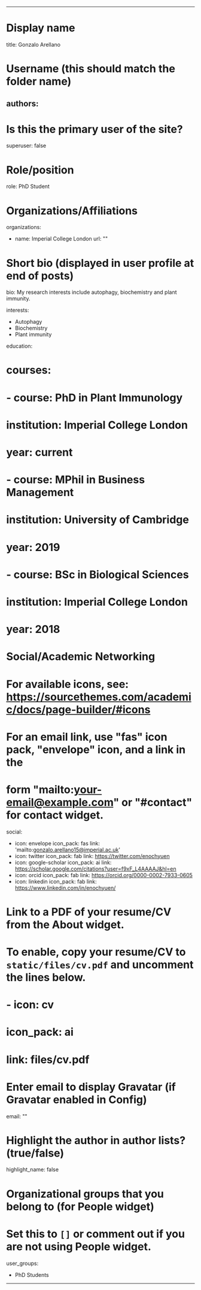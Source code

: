 
---
# Display name
title: Gonzalo Arellano
# Username (this should match the folder name)
authors:
- 

# Is this the primary user of the site?
superuser: false

# Role/position
role: PhD Student

# Organizations/Affiliations
organizations:
- name: Imperial College London
  url: ""

# Short bio (displayed in user profile at end of posts)
bio: My research interests include autophagy, biochemistry and plant immunity.

interests:
- Autophagy
- Biochemistry
- Plant immunity

education:
 # courses:
#  - course: PhD in Plant Immunology
  #  institution: Imperial College London
#    year: current
#  - course: MPhil in Business Management
 #   institution: University of Cambridge
#    year: 2019
 # - course: BSc in Biological Sciences
 #   institution: Imperial College London
 #   year: 2018

# Social/Academic Networking
# For available icons, see: https://sourcethemes.com/academic/docs/page-builder/#icons
#   For an email link, use "fas" icon pack, "envelope" icon, and a link in the
#   form "mailto:your-email@example.com" or "#contact" for contact widget.
social:
- icon: envelope
  icon_pack: fas
  link: 'mailto:gonzalo.arellano15@imperial.ac.uk'
- icon: twitter
  icon_pack: fab
  link: https://twitter.com/enochyuen
- icon: google-scholar
  icon_pack: ai
  link: https://scholar.google.com/citations?user=f9xF_L4AAAAJ&hl=en
- icon: orcid
  icon_pack: fab
  link: https://orcid.org/0000-0002-7933-0605
- icon: linkedin
  icon_pack: fab
  link: https://www.linkedin.com/in/enochyuen/

# Link to a PDF of your resume/CV from the About widget.
# To enable, copy your resume/CV to `static/files/cv.pdf` and uncomment the lines below.
# - icon: cv
#   icon_pack: ai
#   link: files/cv.pdf

# Enter email to display Gravatar (if Gravatar enabled in Config)
email: ""

# Highlight the author in author lists? (true/false)
highlight_name: false

# Organizational groups that you belong to (for People widget)
#   Set this to `[]` or comment out if you are not using People widget.
user_groups:
- PhD Students
---

